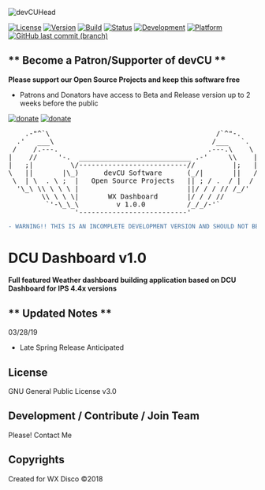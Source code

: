 ![devCUHead](https://www.devcu.net/mediasrc/github-banner.png?V=1.0)

[![License](https://img.shields.io/badge/License-GNUv3-blue.svg)](https://github.com/WXdisco/WXdashboard/blob/master/LICENSE)
[![Version](https://img.shields.io/badge/Version-1.0.0-ff69b4.svg)](https://www.devcu.com/devcu-tracker/)
[![Build](https://img.shields.io/badge/Build-Beta-yellow.svg)](https://www.devcu.com/devcu-tracker/)
[![Status](https://img.shields.io/badge/Status-NA-critical.svg)](https://www.devcu.com/devcu-tracker/)
[![Development](https://img.shields.io/badge/Development-Active-success.svg)](https://www.devcu.com/devcu-tracker/)
[![Platform](https://img.shields.io/badge/Platform-IPS4.4+-blue.svg)](https://www.devcu.com/devcu-tracker/)
[![GitHub last commit (branch)](https://img.shields.io/github/last-commit/WXdisco/WXdashboard/master.svg)](https://www.devcu.com/devcu-tracker/)

    
## ** Become a Patron/Supporter of devCU **
	
**Please support our Open Source Projects and keep this software free**

- Patrons and Donators have access to Beta and Release version up to 2 weeks before the public

[![donate](https://www.devcu.net/mediasrc/patronize_devcu.png)](https://www.patreon.com/devcu/) [![donate](https://www.devcu.net/mediasrc/support_devcu.png?v=1)](https://www.devcu.com/clients/donations/)


<pre>
    .-"^`\                                        /`^"-.
  .'   ___\                                      /___   `.
 /    /.---.                                    .---.\    \
|    //     '-.  ___________________________ .-'     \\    |
|   ;|         \/--------------------------//         |;   |
\   ||       |\_)      devCU Software      (_/|       ||   /
 \  | \  . \ ;  |   Open Source Projects   || ; / .  / |  /
  '\_\ \\ \ \ \ |                          ||/ / / // /_/'
        \\ \ \ \|       WX Dashboard       |/ / / //
         `'-\_\_\         v 1.0.0          /_/_/-'`
                '--------------------------'
</pre>

```diff
- WARNING!! THIS IS AN INCOMPLETE DEVELOPMENT VERSION AND SHOULD NOT BE USED IN A PRODUCTION ENVIRONMENT!
```

# DCU Dashboard v1.0

#### Full featured Weather dashboard building application based on DCU Dashboard for IPS 4.4x versions

## ** Updated Notes **

03/28/19

- Late Spring Release Anticipated


## License

GNU General Public License v3.0

## Development / Contribute / Join Team

Please! Contact Me

## Copyrights

Created for WX Disco ©2018
